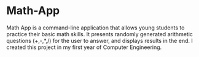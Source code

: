 # Math-App
Math App is a command-line application that allows young students to practice their basic math skills. 
It presents randomly generated arithmetic questions (+,-,*,/) for the user to answer, and displays results in the end.
I created this project in my first year of Computer Engineering.
